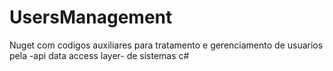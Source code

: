# UsersManagement

Nuget com codigos auxiliares para tratamento e gerenciamento de usuarios pela -api data access layer- de sistemas c#
